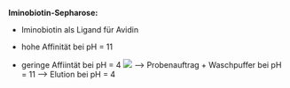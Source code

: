 **Iminobiotin-Sepharose:**
- Iminobiotin als Ligand für Avidin

- hohe Affinität bei pH = 11
- geringe Affiintät bei pH = 4
![](Pasted%20image%2020250603110732.png)
--> Probenauftrag + Waschpuffer bei pH = 11
--> Elution bei pH = 4
